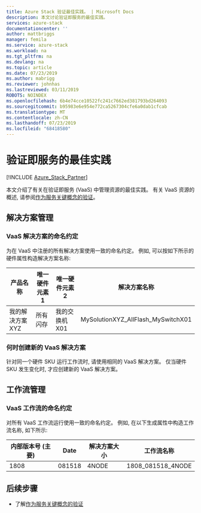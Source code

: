 ```yaml
---
title: Azure Stack 验证最佳实践。 | Microsoft Docs
description: 本文讨论验证即服务的最佳实践。
services: azure-stack
documentationcenter: ''
author: mattbriggs
manager: femila
ms.service: azure-stack
ms.workload: na
ms.tgt_pltfrm: na
ms.devlang: na
ms.topic: article
ms.date: 07/23/2019
ms.author: mabrigg
ms.reviewer: johnhas
ms.lastreviewed: 03/11/2019
ROBOTS: NOINDEX
ms.openlocfilehash: 6b4e74cce10522fc241c7662ed381793bd264093
ms.sourcegitcommit: b95983e6e954e772ca5267304cfe6a0dab1cfcab
ms.translationtype: MT
ms.contentlocale: zh-CN
ms.lasthandoff: 07/23/2019
ms.locfileid: "68418580"
---
```

# <a name="best-practices-for-validation-as-a-service"></a>验证即服务的最佳实践

[!INCLUDE [Azure_Stack_Partner](./includes/azure-stack-partner-appliesto.md)]

本文介绍了有关在验证即服务 (VaaS) 中管理资源的最佳实践。 有关 VaaS 资源的概述, 请参阅[作为服务关键概念的验证](azure-stack-vaas-key-concepts.md)。

## <a name="solution-management"></a>解决方案管理

### <a name="naming-convention-for-vaas-solutions"></a>VaaS 解决方案的命名约定

为在 VaaS 中注册的所有解决方案使用一致的命名约定。 例如, 可以按如下所示的硬件属性构造解决方案名称:

|产品名称 | 唯一硬件元素1 | 唯一硬件元素2 | 解决方案名称
|---|---|---|---|
我的解决方案 XYZ |  所有闪存 | 我的交换机 X01 | MySolutionXYZ_AllFlash_MySwitchX01

### <a name="when-to-create-a-new-vaas-solution"></a>何时创建新的 VaaS 解决方案

针对同一个硬件 SKU 运行工作流时, 请使用相同的 VaaS 解决方案。 仅当硬件 SKU 发生变化时, 才应创建新的 VaaS 解决方案。

## <a name="workflow-management"></a>工作流管理

### <a name="naming-convention-for-vaas-workflows"></a>VaaS 工作流的命名约定

对所有 VaaS 工作流运行使用一致的命名约定。 例如, 在以下生成属性中构造工作流名称, 如下所示:

|内部版本号 (主要) | Date | 解决方案大小 | 工作流名称
|---|---|---| ---|
1808 | 081518 | 4NODE | 1808_081518_4NODE

## <a name="next-steps"></a>后续步骤

- 了解[作为服务关键概念的验证](azure-stack-vaas-key-concepts.md)
